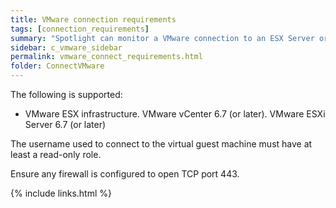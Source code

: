 ```yaml
---
title: VMware connection requirements
tags: [connection_requirements]
summary: "Spotlight can monitor a VMware connection to an ESX Server or VirtualCenter server hosting a Windows server."
sidebar: c_vmware_sidebar
permalink: vmware_connect_requirements.html
folder: ConnectVMware
---
```


The following is supported:

* VMware ESX infrastructure. VMware vCenter 6.7 (or later). VMware ESXi Server 6.7 (or later)

The username used to connect to the virtual guest machine must have at least a read-only role.

Ensure any firewall is configured to open TCP port 443.

{% include links.html %}
